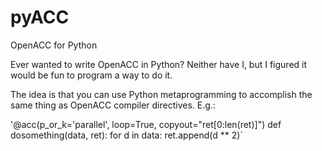 # pyACC
OpenACC for Python

Ever wanted to write OpenACC in Python? Neither have I, but I figured it would
be fun to program a way to do it.

The idea is that you can use Python metaprogramming to accomplish the same
thing as OpenACC compiler directives. E.g.:

'@acc(p_or_k='parallel', loop=True, copyout="ret[0:len(ret)]")
def dosomething(data, ret):
    for d in data:
        ret.append(d ** 2)`

        
